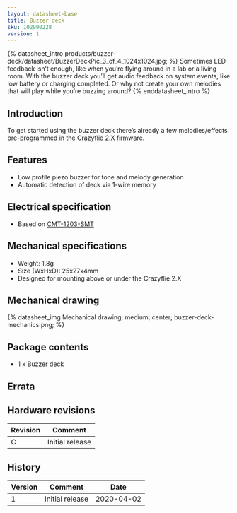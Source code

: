 ```yaml
---
layout: datasheet-base
title: Buzzer deck
sku: 102990228
version: 1
---
```


{% datasheet_intro products/buzzer-deck/datasheet/BuzzerDeckPic_3_of_4_1024x1024.jpg; %}
Sometimes LED feedback isn’t enough, like when you’re flying around in a lab or a living room.
With the buzzer deck you’ll get audio feedback on system events, like low battery or charging
completed. Or why not create your own melodies that will play while you’re buzzing around?
{% enddatasheet_intro %}

## Introduction

To get started using the buzzer deck there’s already a few melodies/effects pre-programmed in the
Crazyflie 2.X firmware.

## Features

* Low profile piezo buzzer for tone and melody generation
* Automatic detection of deck via 1-wire memory

## Electrical specification

* Based on [CMT-1203-SMT](http://www.cui.com/product/resource/cmt-1203-smt.pdf)

## Mechanical specifications

* Weight: 1.8g
* Size (WxHxD): 25x27x4mm
* Designed for mounting above or under the Crazyflie 2.X

## Mechanical drawing

{% datasheet_img Mechanical drawing; medium; center; buzzer-deck-mechanics.png; %}

## Package contents

* 1 x Buzzer deck

## Errata

## Hardware revisions

| Revision | Comment |
| ------- | ------- |
| C | Initial release |

## History

| Version | Comment | Date |
| ------- | ------- | ---- |
| 1 | Initial release | 2020-04-02 |
